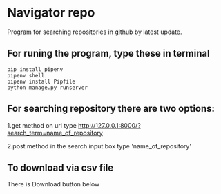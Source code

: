 # Navigator repo

Program for searching repositories in github by latest update.

## For runing the program, type these in terminal
 
```shell
pip install pipenv
pipenv shell
pipenv install Pipfile
python manage.py runserver
```

## For searching repository there are two options:

1.get method on url type http://127.0.0.1:8000/?search_term=name_of_repository

2.post method in the search input box type 'name_of_repository' 

## To download via csv file
There is Download button below

